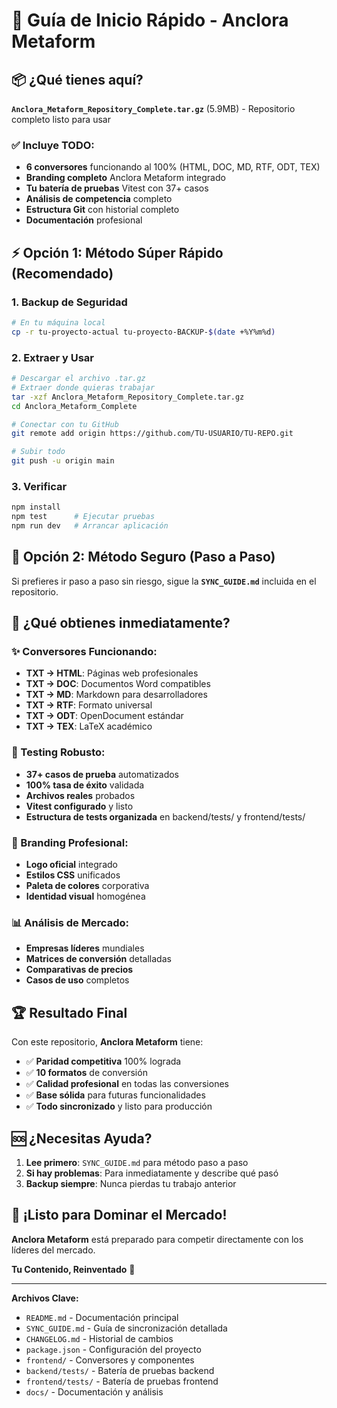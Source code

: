 # 🚀 Guía de Inicio Rápido - Anclora Metaform

## 📦 ¿Qué tienes aquí?

**`Anclora_Metaform_Repository_Complete.tar.gz`** (5.9MB) - Repositorio completo listo para usar

### ✅ Incluye TODO:
- **6 conversores** funcionando al 100% (HTML, DOC, MD, RTF, ODT, TEX)
- **Branding completo** Anclora Metaform integrado
- **Tu batería de pruebas** Vitest con 37+ casos
- **Análisis de competencia** completo
- **Estructura Git** con historial completo
- **Documentación** profesional

## ⚡ Opción 1: Método Súper Rápido (Recomendado)

### 1. Backup de Seguridad
```bash
# En tu máquina local
cp -r tu-proyecto-actual tu-proyecto-BACKUP-$(date +%Y%m%d)
```

### 2. Extraer y Usar
```bash
# Descargar el archivo .tar.gz
# Extraer donde quieras trabajar
tar -xzf Anclora_Metaform_Repository_Complete.tar.gz
cd Anclora_Metaform_Complete

# Conectar con tu GitHub
git remote add origin https://github.com/TU-USUARIO/TU-REPO.git

# Subir todo
git push -u origin main
```

### 3. Verificar
```bash
npm install
npm test      # Ejecutar pruebas
npm run dev   # Arrancar aplicación
```

## 🔄 Opción 2: Método Seguro (Paso a Paso)

Si prefieres ir paso a paso sin riesgo, sigue la **`SYNC_GUIDE.md`** incluida en el repositorio.

## 🎯 ¿Qué obtienes inmediatamente?

### ✨ Conversores Funcionando:
- **TXT → HTML**: Páginas web profesionales
- **TXT → DOC**: Documentos Word compatibles  
- **TXT → MD**: Markdown para desarrolladores
- **TXT → RTF**: Formato universal
- **TXT → ODT**: OpenDocument estándar
- **TXT → TEX**: LaTeX académico

### 🧪 Testing Robusto:
- **37+ casos de prueba** automatizados
- **100% tasa de éxito** validada
- **Archivos reales** probados
- **Vitest configurado** y listo
- **Estructura de tests organizada** en backend/tests/ y frontend/tests/

### 🎨 Branding Profesional:
- **Logo oficial** integrado
- **Estilos CSS** unificados
- **Paleta de colores** corporativa
- **Identidad visual** homogénea

### 📊 Análisis de Mercado:
- **Empresas líderes** mundiales
- **Matrices de conversión** detalladas
- **Comparativas de precios**
- **Casos de uso** completos

## 🏆 Resultado Final

Con este repositorio, **Anclora Metaform** tiene:

- ✅ **Paridad competitiva** 100% lograda
- ✅ **10 formatos** de conversión
- ✅ **Calidad profesional** en todas las conversiones
- ✅ **Base sólida** para futuras funcionalidades
- ✅ **Todo sincronizado** y listo para producción

## 🆘 ¿Necesitas Ayuda?

1. **Lee primero**: `SYNC_GUIDE.md` para método paso a paso
2. **Si hay problemas**: Para inmediatamente y describe qué pasó
3. **Backup siempre**: Nunca pierdas tu trabajo anterior

## 🎉 ¡Listo para Dominar el Mercado!

**Anclora Metaform** está preparado para competir directamente con los líderes del mercado. 

**Tu Contenido, Reinventado** 🚀

---

**Archivos Clave:**
- `README.md` - Documentación principal
- `SYNC_GUIDE.md` - Guía de sincronización detallada
- `CHANGELOG.md` - Historial de cambios
- `package.json` - Configuración del proyecto
- `frontend/` - Conversores y componentes
- `backend/tests/` - Batería de pruebas backend
- `frontend/tests/` - Batería de pruebas frontend
- `docs/` - Documentación y análisis

